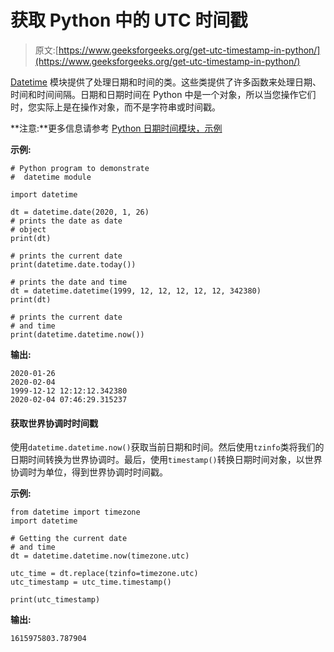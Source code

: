 # 获取 Python 中的 UTC 时间戳

> 原文:[https://www.geeksforgeeks.org/get-utc-timestamp-in-python/](https://www.geeksforgeeks.org/get-utc-timestamp-in-python/)

[Datetime](https://www.geeksforgeeks.org/python-datetime-module-with-examples/) 模块提供了处理日期和时间的类。这些类提供了许多函数来处理日期、时间和时间间隔。日期和日期时间在 Python 中是一个对象，所以当您操作它们时，您实际上是在操作对象，而不是字符串或时间戳。

**注意:**更多信息请参考 [Python 日期时间模块，示例](https://www.geeksforgeeks.org/python-datetime-module-with-examples/)

**示例:**

```
# Python program to demonstrate
#  datetime module

import datetime

dt = datetime.date(2020, 1, 26)
# prints the date as date
# object
print(dt)

# prints the current date
print(datetime.date.today())

# prints the date and time
dt = datetime.datetime(1999, 12, 12, 12, 12, 12, 342380) 
print(dt)

# prints the current date 
# and time
print(datetime.datetime.now())
```

**输出:**

```
2020-01-26
2020-02-04
1999-12-12 12:12:12.342380
2020-02-04 07:46:29.315237

```

#### 获取世界协调时时间戳

使用`datetime.datetime.now()`获取当前日期和时间。然后使用`tzinfo`类将我们的日期时间转换为世界协调时。最后，使用`timestamp()`转换日期时间对象，以世界协调时为单位，得到世界协调时时间戳。

**示例:**

```
from datetime import timezone
import datetime

# Getting the current date
# and time
dt = datetime.datetime.now(timezone.utc)

utc_time = dt.replace(tzinfo=timezone.utc)
utc_timestamp = utc_time.timestamp()

print(utc_timestamp)
```

**输出:**

```
1615975803.787904

```